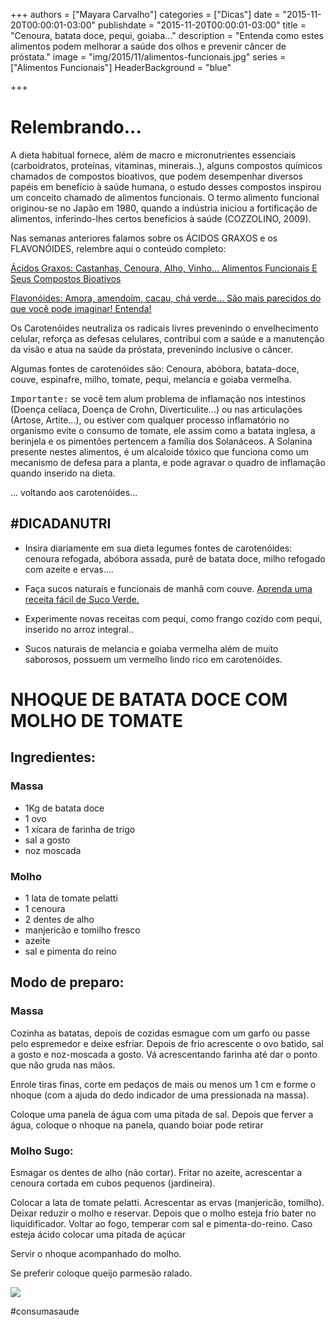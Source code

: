 +++
authors = ["Mayara Carvalho"]
categories = ["Dicas"]
date = "2015-11-20T00:00:01-03:00"
publishdate = "2015-11-20T00:00:01-03:00"
title = "Cenoura, batata doce, pequi, goiaba..."
description = "Entenda como estes alimentos podem melhorar a saúde dos olhos e prevenir câncer de próstata."
image = "img/2015/11/alimentos-funcionais.jpg"
series = ["Alimentos Funcionais"]
  HeaderBackground = "blue"

+++

# Relembrando...

A dieta habitual fornece, além de macro e micronutrientes essenciais (carboidratos, proteínas, vitaminas, minerais..), alguns compostos químicos chamados de compostos bioativos, que podem desempenhar diversos papéis em benefício à saúde humana, o estudo desses compostos inspirou um conceito chamado de alimentos funcionais. O termo alimento funcional originou-se no Japão em 1980, quando a indústria iniciou a fortificação de alimentos, inferindo-lhes certos benefícios à saúde (COZZOLINO, 2009).

Nas semanas anteriores falamos sobre os ÁCIDOS GRAXOS e os FLAVONÓIDES, relembre aqui o conteúdo completo:

[Ácidos Graxos: Castanhas, Cenoura, Alho, Vinho... Alimentos Funcionais E Seus Compostos Bioativos](http://blog.autoconexao.org.br/post/2015/11/alimentos-funcionais/)

[Flavonóides: Amora, amendoim, cacau, chá verde... São mais parecidos do que você pode imaginar! Entenda!](http://blog.autoconexao.org.br/post/2015/11/alimentos-funcionais-flavonoides/)


Os Carotenóides neutraliza os radicais livres prevenindo o envelhecimento celular, reforça as defesas celulares, contribui com a saúde e a manutenção da visão e atua na saúde da próstata, prevenindo inclusive o câncer.

Algumas fontes de carotenóides são: Cenoura, abóbora, batata-doce, couve, espinafre, milho, tomate, pequi, melancia e goiaba vermelha.

<kbd>Importante:</kbd> se você tem alum problema de inflamação nos intestinos (Doença celíaca, Doença de Crohn, Diverticulite...) ou nas articulações (Artose, Artite...), ou estiver com qualquer processo inflamatório no organismo evite o consumo de tomate, ele assim como a batata inglesa, a berinjela e os pimentões pertencem a família dos Solanáceos. A Solanina presente nestes alimentos, é um alcaloide tóxico que funciona como um mecanismo de defesa para a planta, e pode agravar o quadro de inflamação quando inserido na dieta.

... voltando aos carotenóides...

## #DICADANUTRI

- Insira diariamente em sua dieta legumes fontes de carotenóides: cenoura refogada, abóbora assada, purê de batata doce, milho refogado com azeite e ervas....

- Faça sucos naturais e funcionais de manhã com couve. [Aprenda uma receita fácil de Suco Verde.](http://blog.autoconexao.org.br/post/2015/09/suco-verde/)

- Experimente novas receitas com pequi, como frango cozido com pequi, inserido no arroz integral..

- Sucos naturais de melancia e goiaba vermelha além de muito saborosos, possuem um vermelho lindo rico em carotenóides.


# NHOQUE DE BATATA DOCE COM MOLHO DE TOMATE

## Ingredientes:

### Massa

- 1Kg de batata doce
- 1 ovo
- 1 xícara de farinha de trigo
- sal a gosto
- noz moscada

### Molho

- 1 lata de tomate pelatti
- 1 cenoura
- 2 dentes de alho
- manjericão e tomilho fresco
- azeite
- sal e pimenta do reino

## Modo de preparo:

### Massa

Cozinha as batatas, depois de cozidas esmague com um garfo ou passe pelo espremedor e deixe esfriar. Depois de frio acrescente o ovo batido, sal a gosto e noz-moscada a gosto. Vá acrescentando farinha até dar o ponto que não gruda nas mãos.

Enrole tiras finas, corte em pedaços de mais ou menos um 1 cm e forme o nhoque (com a ajuda do dedo indicador de uma pressionada na massa).

Coloque uma panela de água com uma pitada de sal.
Depois que ferver a água, coloque o nhoque na panela, quando boiar pode retirar

### Molho Sugo:

Esmagar os dentes de alho (não cortar). Fritar no azeite, acrescentar a cenoura cortada em cubos pequenos (jardineira).

Colocar a lata de tomate pelatti. Acrescentar as ervas (manjericão, tomilho). Deixar reduzir o molho e reservar. Depois que o molho esteja frio bater no liquidificador. Voltar ao fogo, temperar com sal e pimenta-do-reino. Caso esteja ácido colocar uma pitada de açúcar

Servir o nhoque acompanhado do molho.

Se preferir coloque queijo parmesão ralado.

![](https://s3-sa-east-1.amazonaws.com/blog.autoconexao.org.br/img/2015/11/gnocchi_de_batata_doce.jpg)

#consumasaude
